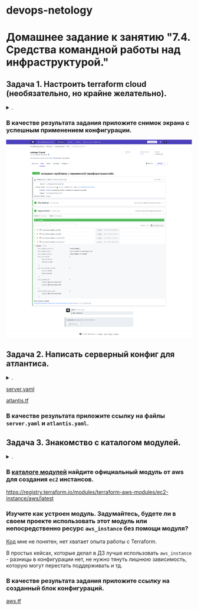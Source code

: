 devops-netology
===============

# Домашнее задание к занятию "7.4. Средства командной работы над инфраструктурой."

## Задача 1. Настроить terraform cloud (необязательно, но крайне желательно).

<details><summary>.</summary>

> В это задании предлагается познакомиться со средством командой работы над инфраструктурой предоставляемым
> разработчиками терраформа. 
> 
> 1. Зарегистрируйтесь на [https://app.terraform.io/](https://app.terraform.io/). (регистрация бесплатная и не требует использования платежных инструментов).
> 1. Создайте в своем github аккаунте (или другом хранилище репозиториев) отдельный репозиторий с конфигурационными файлами прошлых занятий (или воспользуйтесь любым простым конфигом).
> 1. Зарегистрируйте этот репозиторий в [https://app.terraform.io/](https://app.terraform.io/).
> 1. Выполните plan и apply. 
> 
> В качестве результата задания приложите снимок экрана с успешным применением конфигурации.

</details>

### В качестве результата задания приложите снимок экрана с успешным применением конфигурации.

![media](media/virt-74-terraform-cloud-screenshot.png)

## Задача 2. Написать серверный конфиг для атлантиса. 

<details><summary>.</summary>

> Смысл задания – познакомиться с документацией о [серверной](https://www.runatlantis.io/docs/server-side-repo-config.html) конфигурации и конфигурации уровня [репозитория](https://www.runatlantis.io/docs/repo-level-atlantis-yaml.html).
> 
> Создай `server.yaml` который скажет атлантису:
> 1. Укажите, что атлантис должен работать только для репозиториев в вашем github (или любом другом) аккаунте.
> 1. На стороне клиентского конфига разрешите изменять `workflow`, то есть для каждого репозитория можно будет указать свои дополнительные команды. 
> 1. В `workflow` используемом по-умолчанию сделайте так, что бы во время планирования не происходил `lock` состояния.
> 
> Создай `atlantis.yaml` который, если поместить в корень terraform проекта, скажет атлантису:
> 1. Надо запускать планирование и аплай для двух воркспейсов `stage` и `prod`.
> 1. Необходимо включить автопланирование при изменении любых файлов `*.tf`.
> 
> В качестве результата приложите ссылку на файлы `server.yaml` и `atlantis.yaml`.

</details>

[server.yaml](./misc/74/server/server.yaml)

[atlantis.tf](./misc/74/atlantis.yaml)

### В качестве результата приложите ссылку на файлы `server.yaml` и `atlantis.yaml`.

## Задача 3. Знакомство с каталогом модулей. 

<details><summary>.</summary>

> 1. В [каталоге модулей](https://registry.terraform.io/browse/modules) найдите официальный модуль от aws для создания `ec2` инстансов. 
> 2. Изучите как устроен модуль. Задумайтесь, будете ли в своем проекте использовать этот модуль или непосредственно ресурс `aws_instance` без помощи модуля?
> 3. В рамках предпоследнего задания был создан ec2 при помощи ресурса `aws_instance`. Создайте аналогичный инстанс при помощи найденного модуля.   
> 
> В качестве результата задания приложите ссылку на созданный блок конфигураций.

</details> 

### В [каталоге модулей](https://registry.terraform.io/browse/modules) найдите официальный модуль от aws для создания `ec2` инстансов. 

https://registry.terraform.io/modules/terraform-aws-modules/ec2-instance/aws/latest 

### Изучите как устроен модуль. Задумайтесь, будете ли в своем проекте использовать этот модуль или непосредственно ресурс `aws_instance` без помощи модуля?

[Код](https://github.com/terraform-aws-modules/terraform-aws-ec2-instance/blob/master/examples/complete/main.tf) мне не понятен, нет хватает опыта работы с Terraform.

В простых кейсах, которые делал в ДЗ лучше использовать `aws_instance` - разницы в конфигурации нет, не нужно тянуть лишнюю зависимость, которую могут перестать поддерживать и тд.

### В качестве результата задания приложите ссылку на созданный блок конфигураций.

[aws.tf](./misc/74/netology/aws.tf)